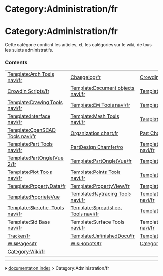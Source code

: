 # Category:Administration/fr
# Category:Administration/fr

Cette catégorie contient les articles, et, les catégories sur le wiki, de tous les sujets administratifs.

### Contents

|     |     |     |
| --- | --- | --- |
| [Template:Arch Tools navi/fr](Template_Arch_Tools_navi/fr.md) | [Changelog/fr](Changelog/fr.md) | [Crowdin Administration/fr](Crowdin_Administration/fr.md) |
| [Crowdin Scripts/fr](Crowdin_Scripts/fr.md) | [Template:Document objects navi/fr](Template_Document_objects_navi/fr.md) | [Template:Draft Tools navi/fr](Template_Draft_Tools_navi/fr.md) |
| [Template:Drawing Tools navi/fr](Template_Drawing_Tools_navi/fr.md) | [Template:EM Tools navi/fr](Template_EM_Tools_navi/fr.md) | [Template:FEM Tools navi/fr](Template_FEM_Tools_navi/fr.md) |
| [Template:Interface navi/fr](Template_Interface_navi/fr.md) | [Template:Mesh Tools navi/fr](Template_Mesh_Tools_navi/fr.md) | [Template:OngletTache](Template_OngletTache.md) |
| [Template:OpenSCAD Tools navi/fr](Template_OpenSCAD_Tools_navi/fr.md) | [Organization chart/fr](Organization_chart/fr.md) | [Part Chamfer/ro](Part_Chamfer/ro.md) |
| [Template:Part Tools navi/fr](Template_Part_Tools_navi/fr.md) | [PartDesign Chamfer/ro](PartDesign_Chamfer/ro.md) | [Template:PartDesign Tools navi/fr](Template_PartDesign_Tools_navi/fr.md) |
| [Template:PartOngletVue 2/fr](Template_PartOngletVue_2/fr.md) | [Template:PartOngletVue/fr](Template_PartOngletVue/fr.md) | [Template:Path Tools navi/fr](Template_Path_Tools_navi/fr.md) |
| [Template:Plot Tools navi/fr](Template_Plot_Tools_navi/fr.md) | [Template:Points Tools navi/fr](Template_Points_Tools_navi/fr.md) | [Template:Powerdocnavi/fr](Template_Powerdocnavi/fr.md) |
| [Template:PropertyData/fr](Template_PropertyData/fr.md) | [Template:PropertyView/fr](Template_PropertyView/fr.md) | [Template:ProprieteDonnees](Template_ProprieteDonnees.md) |
| [Template:ProprieteVue](Template_ProprieteVue.md) | [Template:Raytracing Tools navi/fr](Template_Raytracing_Tools_navi/fr.md) | [Template:Robot Tools navi/fr](Template_Robot_Tools_navi/fr.md) |
| [Template:Sketcher Tools navi/fr](Template_Sketcher_Tools_navi/fr.md) | [Template:Spreadsheet Tools navi/fr](Template_Spreadsheet_Tools_navi/fr.md) | [Template:Start Tools navi/fr](Template_Start_Tools_navi/fr.md) |
| [Template:Std Base navi/fr](Template_Std_Base_navi/fr.md) | [Template:Surface Tools navi/fr](Template_Surface_Tools_navi/fr.md) | [Template:TechDraw Tools navi/fr](Template_TechDraw_Tools_navi/fr.md) |
| [Tracker/fr](Tracker/fr.md) | [Template:UnfinishedDocu/fr](Template_UnfinishedDocu/fr.md) | [Template:Web Tools navi/fr](Template_Web_Tools_navi/fr.md) |
| [WikiPages/fr](WikiPages/fr.md) | [WikiRobots/fr](WikiRobots/fr.md) | [Category:UnfinishedDocu/fr](Category_UnfinishedDocu/fr.md) |
| [Category:Wiki/fr](Category_Wiki/fr.md) |



---
⏵ [documentation index](../README.md) > Category:Administration/fr
